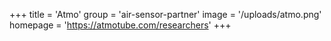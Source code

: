 +++
title = 'Atmo'
group = 'air-sensor-partner'
image = '/uploads/atmo.png'
homepage = 'https://atmotube.com/researchers'
+++
